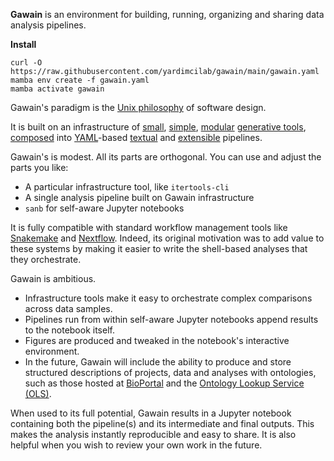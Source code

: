 **Gawain** is an environment for building, running, organizing and sharing data analysis pipelines.

**Install**
```
curl -O https://raw.githubusercontent.com/yardimcilab/gawain/main/gawain.yaml
mamba env create -f gawain.yaml
mamba activate gawain
```

Gawain's paradigm is the [Unix philosophy](http://www.catb.org/~esr/writings/taoup/html/index.html) of software design.

It is built on an infrastructure of [small](http://www.catb.org/~esr/writings/taoup/html/ch01s06.html#id2878022), [simple](http://www.catb.org/~esr/writings/taoup/html/ch01s06.html#id2877917), [modular](http://www.catb.org/~esr/writings/taoup/html/ch01s06.html#id2877537) [generative tools](http://www.catb.org/~esr/writings/taoup/html/ch01s06.html#id2878742), [composed](http://www.catb.org/~esr/writings/taoup/html/ch01s06.html#id2877684) into [YAML](https://yaml.org/)-based [textual](http://www.catb.org/~esr/writings/taoup/html/ch05s01.html) and [extensible](http://www.catb.org/~esr/writings/taoup/html/ch01s06.html#id2879112) pipelines.

Gawain's is modest. All its parts are orthogonal. You can use and adjust the parts you like:
 - A particular infrastructure tool, like `itertools-cli`
 - A single analysis pipeline built on Gawain infrastructure
 - `sanb` for self-aware Jupyter notebooks

It is fully compatible with standard workflow management tools like [Snakemake](https://snakemake.readthedocs.io/en/stable/) and [Nextflow](https://www.nextflow.io/).
Indeed, its original motivation was to add value to these systems by making it easier to write the shell-based analyses that they orchestrate.

Gawain is ambitious.
 - Infrastructure tools make it easy to orchestrate complex comparisons across data samples.
 - Pipelines run from within self-aware Jupyter notebooks append results to the notebook itself.
 - Figures are produced and tweaked in the notebook's interactive environment.
 - In the future, Gawain will include the ability to produce and store structured descriptions of projects, data and analyses with ontologies,
   such as those hosted at [BioPortal](https://bioportal.bioontology.org/) and the [Ontology Lookup Service (OLS)](https://www.ebi.ac.uk/ols4).

When used to its full potential, Gawain results in a Jupyter notebook containing both the pipeline(s) and its intermediate and final outputs.
This makes the analysis instantly reproducible and easy to share. It is also helpful when you wish to review your own work in the future.
